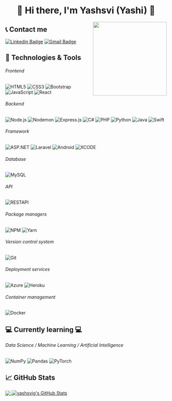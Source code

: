 <h1 align="center">
  👋
Hi there, I'm Yashsvi (Yashi)
  👋
</h1>

<img align='right' src="https://i.pinimg.com/originals/14/b0/83/14b083af7954ae3e6417d0b4fc13b61e.gif" width="230">

## 📞 Contact me

[![Linkedin Badge](https://img.shields.io/badge/-YashsviG-blue?style=flat-square&logo=Linkedin&logoColor=white&link=https://www.linkedin.com/in/yashsvi-g-893831107)](https://www.linkedin.com/in/yashsvi-g-893831107)
[![Gmail Badge](https://img.shields.io/badge/-girdhar.yashsvi@gmail.com-c14438?style=flat-square&logo=Gmail&logoColor=white&link=mailto:girdhar.yashsvi@gmail.com)](mailto:girdhar.yashsvi@gmail.com)


## 🔧 Technologies & Tools

###### Frontend

![HTML5](https://img.shields.io/badge/-HTML5-000000?style=flat&logo=HTML5)
![CSS3](https://img.shields.io/badge/-CSS3-000000?style=flat&logo=CSS3&logoColor=1572B6)
![Bootstrap](https://img.shields.io/badge/-Bootstrap-000000?style=flat&logo=Bootstrap&logoColor=563D7C)
![JavaScript](https://img.shields.io/badge/-JavaScript-000000?style=flat&logo=javascript)
![React](https://img.shields.io/badge/-React-000000?style=flat&logo=React&logoColor=61DAFB)

###### Backend

![Node.js](https://img.shields.io/badge/-Node.js-000000?style=flat&logo=Node.js&logoColor=339933)
![Nodemon](https://img.shields.io/badge/-Nodemon-000000?style=flat&logo=Nodemon&logoColor=76D04B)
![Express.js](https://img.shields.io/badge/-Express.js-000000?style=flat&logo=javascript&logoColor=808080)
![C#](https://img.shields.io/badge/-C_Sharp-000000?style=flat&logo=c)
![PHP](https://img.shields.io/badge/-PHP-000000?style=flat&logo=php&logoColor=8993be)
![Python](https://img.shields.io/badge/-Python-000000?style=flat&logo=python&logoColor=4B8BBE)
![Java](https://img.shields.io/badge/-Java-000000?style=flat&logo=java&logoColor=FFA500)
![Swift](https://img.shields.io/badge/-Swift-000000?style=flat&logo=swift&logoColor=FFA500)

###### Framework

![ASP.NET](https://img.shields.io/badge/-ASP.NET-000000?style=flat&logo=ASP.NET&logoColor=339933)
![Laravel](https://img.shields.io/badge/-Laravel-000000?style=flat&logo=laravel&logoColor=fb503b)
![Android](https://img.shields.io/badge/-Android-000000?style=flat&logo=android&logoColor=3DDC84)
![XCODE](https://img.shields.io/badge/-xcode-000000?style=flat&logo=xcode)

###### Database

![MySQL](https://img.shields.io/badge/-MySQL-000000?style=flat&logo=MySQL)

###### API

![RESTAPI](https://img.shields.io/badge/-RESTAPI-000000?style=flat&logo=REST&logoColor=336791)

###### Package managers

![NPM](https://img.shields.io/badge/-NPM-000000?style=flat&logo=NPM&logoColor=CB3837)
![Yarn](https://img.shields.io/badge/-Yarn-000000?style=flat&logo=Yarn&logoColor=2C8EBB)


###### Version control system

![Git](https://img.shields.io/badge/-Git-000000?style=flat&logo=Git&logoColor=F05032)


###### Deployment services

![Azure](https://img.shields.io/badge/-Azure-000000?style=flat&logo=Azure%20Azure&logoColor=007FFF)
![Heroku](https://img.shields.io/badge/-Heroku-000000?style=flat&logo=Heroku%20Heroku&logoColor=E6E6FA)


###### Container management

![Docker](https://img.shields.io/badge/-Docker-000000?style=flat&logo=Docker&logoColor=2496ED)


## :computer: Currently learning :computer:
###### Data Science / Machine Learning / Artificial Intelligence
![NumPy](https://img.shields.io/badge/NumPy-000000?&style=flat&logo=numpy&logoColor=transparent)
![Pandas](https://img.shields.io/badge/Pandas-000000?&style=flat&logo=pandas&logoColor=transparent")
![PyTorch](https://img.shields.io/badge/PyTorch-000000?&style=flat&logo=PyTorch&logoColor=transparent)

## &#x1f4c8; GitHub Stats

<a href="https://github.com/crypt096/crypt096">
  <img align="center" src="https://github-readme-stats.vercel.app/api/top-langs/?username=yashsvig&title_color=ffffff&text_color=c9cacc&icon_color=2bbc8a&bg_color=1d1f21" />
</>
<a href="https://github.com/YashsviG/YashsviG">
  <img align="center" src="https://github-readme-stats.vercel.app/api?username=yashsvig&show_icons=true&line_height=27&count_private=true&title_color=ffffff&text_color=c9cacc&icon_color=ffff00&bg_color=1d1f21" alt="yashsvig's GitHub Stats" />
</a>

